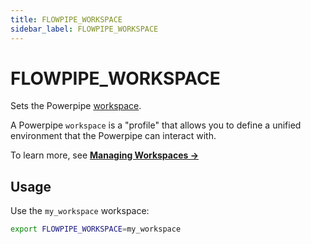 ```yaml
---
title: FLOWPIPE_WORKSPACE
sidebar_label: FLOWPIPE_WORKSPACE
---
```



# FLOWPIPE_WORKSPACE

Sets the Powerpipe [workspace](/docs/reference/config-files/workspace). 

A Powerpipe `workspace` is a "profile" that allows you to define a unified environment that the Powerpipe can interact with. 

To learn more, see **[Managing Workspaces →](/docs/run/workspaces)**



## Usage 
Use the `my_workspace` workspace:
```bash
export FLOWPIPE_WORKSPACE=my_workspace
```

<!--
FUTURE:  
Use the `acme/prod` Turbot Pipes workspace:
```bash
export FLOWPIPE_WORKSPACE=acme/prod
```
-->
